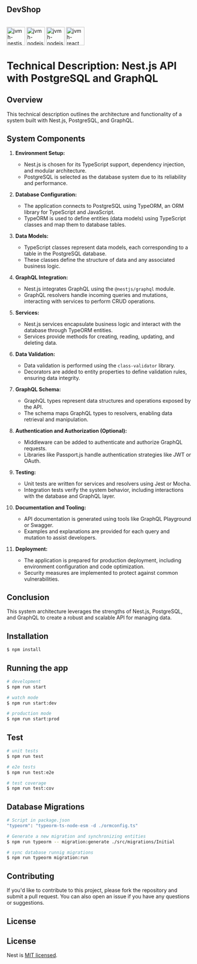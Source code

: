 ## DevShop
<div style="display: inline_block"><br/>
<img align="center" alt="jvmh-nestjs" height="50" width="50" src="https://cdn.jsdelivr.net/gh/devicons/devicon@latest/icons/nestjs/nestjs-original.svg"" />
 <img align="center" alt="jvmh-nodejs" height="50" width="50" src="https://cdn.jsdelivr.net/gh/devicons/devicon/icons/nodejs/nodejs-plain.svg" />
<img align="center" alt="jvmh-nodejs" height="50" width="50" src="https://cdn.jsdelivr.net/gh/devicons/devicon/icons/graphql/graphql-plain.svg" />
<img align="center" alt="jvmh-react" height="50" width="50" src="https://cdn.jsdelivr.net/gh/devicons/devicon/icons/docker/docker-original-wordmark.svg"  />

</div>


 # Technical Description: Nest.js API with PostgreSQL and GraphQL

## Overview

This technical description outlines the architecture and functionality of a system built with Nest.js, PostgreSQL, and GraphQL.

## System Components

1. **Environment Setup:**
   - Nest.js is chosen for its TypeScript support, dependency injection, and modular architecture.
   - PostgreSQL is selected as the database system due to its reliability and performance.

2. **Database Configuration:**
   - The application connects to PostgreSQL using TypeORM, an ORM library for TypeScript and JavaScript.
   - TypeORM is used to define entities (data models) using TypeScript classes and map them to database tables.

3. **Data Models:**
   - TypeScript classes represent data models, each corresponding to a table in the PostgreSQL database.
   - These classes define the structure of data and any associated business logic.

4. **GraphQL Integration:**
   - Nest.js integrates GraphQL using the `@nestjs/graphql` module.
   - GraphQL resolvers handle incoming queries and mutations, interacting with services to perform CRUD operations.

5. **Services:**
   - Nest.js services encapsulate business logic and interact with the database through TypeORM entities.
   - Services provide methods for creating, reading, updating, and deleting data.

6. **Data Validation:**
   - Data validation is performed using the `class-validator` library.
   - Decorators are added to entity properties to define validation rules, ensuring data integrity.

7. **GraphQL Schema:**
   - GraphQL types represent data structures and operations exposed by the API.
   - The schema maps GraphQL types to resolvers, enabling data retrieval and manipulation.

8. **Authentication and Authorization (Optional):**
   - Middleware can be added to authenticate and authorize GraphQL requests.
   - Libraries like Passport.js handle authentication strategies like JWT or OAuth.

9. **Testing:**
   - Unit tests are written for services and resolvers using Jest or Mocha.
   - Integration tests verify the system behavior, including interactions with the database and GraphQL layer.

10. **Documentation and Tooling:**
    - API documentation is generated using tools like GraphQL Playground or Swagger.
    - Examples and explanations are provided for each query and mutation to assist developers.

11. **Deployment:**
    - The application is prepared for production deployment, including environment configuration and code optimization.
    - Security measures are implemented to protect against common vulnerabilities.

## Conclusion

This system architecture leverages the strengths of Nest.js, PostgreSQL, and GraphQL to create a robust and scalable API for managing data.



## Installation

```bash
$ npm install
```

## Running the app

```bash
# development
$ npm run start

# watch mode
$ npm run start:dev

# production mode
$ npm run start:prod
```

## Test

```bash
# unit tests
$ npm run test

# e2e tests
$ npm run test:e2e

# test coverage
$ npm run test:cov
```

## Database Migrations
```bash
# Script in package.json
"typeorm": "typeorm-ts-node-esm -d ./ormconfig.ts"

# Generate a new migration and synchronizing entities
$ npm run typeorm -- migration:generate ./src/migrations/Initial

# sync database runnig migrations
$ npm run typeorm migration:run


```
## Contributing

If you'd like to contribute to this project, please fork the repository and submit a pull request. You can also open an issue if you have any questions or suggestions.

## License

## License

Nest is [MIT licensed](LICENSE).
